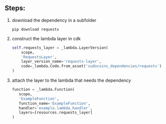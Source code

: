 ## Steps:

1. download the dependency in a subfolder
   ```
   pip download requests
   ```
2. construct the lambda layer in cdk
    ```python
    self.requests_layer = _lambda.LayerVersion(
        scope,
        'RequestsLayer',
        layer_version_name='requests-layer',
        code=_lambda.Code.from_asset('sudocoins_dependencies/requests')
    )
    ```
3. attach the layer to the lambda that needs the dependency
   ```python
   function = _lambda.Function(
      scope,
      'ExampleFunction',
      function_name='ExampleFunction',
      handler='example.lambda_handler',
      layers=[resources.requests_layer]
   )
    ```